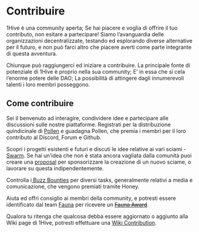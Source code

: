 # Contribuire

1Hive è una community aperta; Se hai piacere e voglia di offrire il tuo contributo, non esitare a partecipare! Siamo l’avanguardia delle organizzazioni decentralizzate, testando ed esplorando diverse alternative per il futuro, e non può farci altro che piacere averti come parte integrante di questa avventura.

Chiunque può raggiungerci ed iniziare a contribuire. La principale fonte di potenziale di 1Hive è proprio nella sua community; E’ in essa che si cela l’enorme potere delle DAO; La possibilità di attingere dagli innumerevoli talenti i loro membri posseggono.

## **Come contribuire**

Sei il benvenuto ad interagire, condividere idee e partecipare alle discussioni sulle nostre piattaforme. Registrati per la distribuzione quindicinale di [Pollen](https://app.gitbook.com/@1hive/s/1hive/~/drafts/-MSsOQ964vof78MilC5D/v/italian/getting-started/pollen) e guadagna Pollen, che premia i membri per il loro contributo al Discord, Forum e Github.

Scopri i progetti esistenti e futuri e discuti le idee relative ai vari sciami - [Swarm](https://app.gitbook.com/@1hive/s/1hive/~/drafts/-MSsOQ964vof78MilC5D/v/italian/community/swarms). Se hai un’idea che non è stata ancora vagliata dalla comunità puoi creare una [proposal](https://1hive.gitbook.io/1hive/projects/honey/participation) per sponsorizzare la creazione di un nuovo sciame, o lavorare su questa indipendentemente. 

Controlla i[ Buzz Bounties](https://1hive.gitbook.io/1hive/community/media/buzz-bounty) per diversi tasks, generalmente relativi a media e comunicazione, che vengono premiati tramite Honey. 

Aiuta ed offri consiglio ai membri della community, e potresti essere identificato dal team [Fauna](https://1hive.gitbook.io/1hive/community/swarms/fauna) per ricevere un [~~Fauna Award~~](https://1hive.gitbook.io/1hive/getting-started/contributing/fauna-awards).

Qualora tu ritenga che qualcosa debba essere aggiornato o aggiunto alla Wiki page di 1Hive, potresti effettuare una [Wiki Contribution](https://app.gitbook.com/@1hive/s/1hive/~/drafts/-MSsOQ964vof78MilC5D/v/italian/guides/wiki-contribution).

